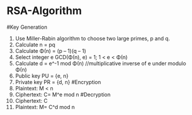 # RSA-Algorithm
#Key Generation
  1)	Use Miller-Rabin algorithm to choose two large primes, p and q.
  2)	Calculate n = pq
  3)	Calculate Φ(n) = (p – 1)(q – 1)
  4)	Select integer e
      GCD(Φ(n), e) = 1; 1 < e < Φ(n)
  5)	Calculate d = e^-1 mod Φ(n)
      //multiplicative inverse of  e under modulo Φ(n)
  6)	Public key PU = {e, n}
  7)	Private key PR = {d, n}
#Encryption
  1)	Plaintext: M < n
  2)	Ciphertext: C= M^e mod n
#Decryption
  1)	Ciphertext: C
  2)	Plaintext:  M= C^d mod n
